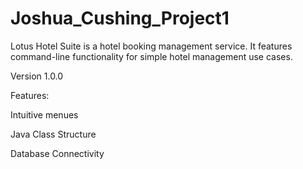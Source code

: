 # Joshua_Cushing_Project1
Lotus Hotel Suite is a hotel booking management service. It features command-line functionality for simple hotel management use cases.


Version 1.0.0

Features: 


Intuitive menues


Java Class Structure


Database Connectivity
